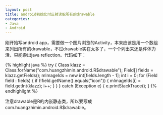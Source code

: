 ```yaml
---
layout: post
title: android初始化时反射读取所有的drawable
categories:
- Java
- Android
---
```

刚开始写android app，需要做一个图片浏览的Activity，本来应该是用一个数组来列出所有的drawable，不过drawable实在太多了，一个个列出来还是件体力活，只能搬出java reflection。代码如下：

{% highlight java %}
try {
    Class klazz = Class.forName("com.huangzhimin.android.R$drawable");
    Field[] fields = klazz.getFields();
    mImageIds = new int[fields.length - 1];
    int i = 0;
    for (Field field : fields) {
    	if (!field.getName().equals("icon")) {
    	    mImageIds[i] = field.getInt(klazz);
    	    i++;
    	}
    }
} catch (Exception e) {
    e.printStackTrace();
}
{% endhighlight %}

注意drawable是R的内嵌静态类，所以要写成com.huangzhimin.android.R$drawable。

